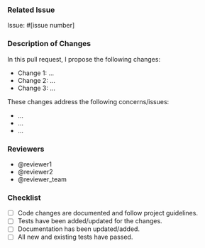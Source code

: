 ### Related Issue
<!-- Please include a reference to the issue this pull request addresses. If there isn't one, please create one before submitting the pull request. -->

Issue: #[issue number]

### Description of Changes
<!-- Provide a detailed description of the changes proposed in this pull request. Explain the rationale behind the changes and how they will improve the project. -->

In this pull request, I propose the following changes:
- Change 1: ...
- Change 2: ...
- Change 3: ...

These changes address the following concerns/issues:
- ...
- ...
- ...

### Reviewers
<!-- Please mention the person or team responsible for reviewing the proposed changes. You can use the @ symbol followed by their username to mention them. -->

- @reviewer1
- @reviewer2
- @reviewer_team

### Checklist
<!-- Please go through this checklist and confirm that all necessary items have been taken care of. If any of the following tasks haven't been completed, please mention the reason for it in the pull request description. -->

- [ ] Code changes are documented and follow project guidelines.
- [ ] Tests have been added/updated for the changes.
- [ ] Documentation has been updated/added.
- [ ] All new and existing tests have passed.
